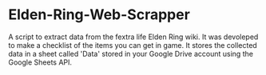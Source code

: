 # Elden-Ring-Web-Scrapper

A script to extract data from the fextra life Elden Ring wiki. It was devoleped to make a checklist of the items you can get in game. It stores the collected data in a sheet called 'Data' stored in your Google Drive account using the Google Sheets API.
